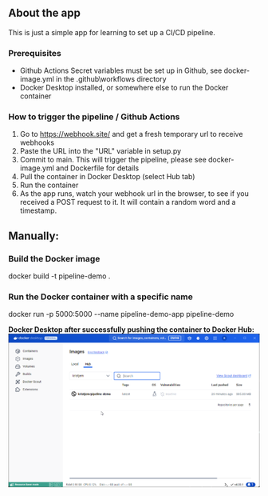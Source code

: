 ## About the app
This is just a simple app for learning to set up a CI/CD pipeline.<br>

### Prerequisites
* Github Actions Secret variables must be set up in Github, see docker-image.yml in the .github\workflows directory
* Docker Desktop installed, or somewhere else to run the Docker container

### How to trigger the pipeline / Github Actions
1) Go to https://webhook.site/ and get a fresh temporary url to receive webhooks
2) Paste the URL into the "URL" variable in setup.py
3) Commit to main. This will trigger the pipeline, please see docker-image.yml and Dockerfile for details
4) Pull the container in Docker Desktop (select Hub tab)
5) Run the container
4) As the app runs, watch your webhook url in the browser, to see if you received a POST request to it. It will contain a random word and a timestamp.


## Manually:
### Build the Docker image
docker build -t pipeline-demo .

### Run the Docker container with a specific name
docker run -p 5000:5000 --name pipeline-demo-app pipeline-demo

**Docker Desktop after successfully pushing the container to Docker Hub:**
![docker-desktop-hub](./docs/docker-desktop-hub.png)